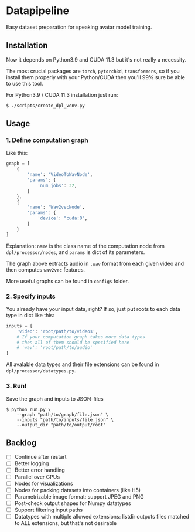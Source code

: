 # Datapipeline
Easy dataset preparation for speaking avatar model training.

## Installation
Now it depends on Python3.9 and CUDA 11.3 but it's not really a necessity. 

The most crucial packages are `torch`, `pytorch3d`, `transformers`,
so if you install them properly with your Python/CUDA
then you'll 99% sure be able to use this tool.

For Python3.9 / CUDA 11.3 installation just run:
```shell
$ ./scripts/create_dpl_venv.py
```

## Usage
### 1. Define computation graph
Like this:

```python
graph = [
    {
        'name': 'VideoToWavNode',
        'params': {
            'num_jobs': 32,
        }
    },
    {
        'name': 'Wav2vecNode',
        'params': {
            'device': "cuda:0",
        }
    }
]
```

Explanation: `name` is the class name of the computation node from `dpl/processor/nodes`,
and `params` is dict of its parameters. 

The graph above extracts audio in `.wav` format from each given video
and then computes `wav2vec` features.

More useful graphs can be found in `configs` folder.

### 2. Specify inputs
You already have your input data, right?
If so, just put roots to each data type in dict like this:

```python
inputs = {
    'video': 'root/path/to/videos',
    # If your computation graph takes more data types
    # then all of them should be specified here
    # 'wav': 'root/path/to/audio'
}
```

All avalable data types and their file extensions
can be found in `dpl/processor/datatypes.py`.

### 3. Run!
Save the graph and inputs to JSON-files 

```shell
$ python run.py \
    --graph "path/to/graph/file.json" \
    --inputs "path/to/inputs/file.json" \
    --output_dir "path/to/output/root"
```

## Backlog
* [ ] Continue after restart
* [ ] Better logging
* [ ] Better error handling
* [ ] Parallel over GPUs
* [ ] Nodes for visualizations
* [ ] Nodes for packing datasets into containers (like H5)
* [ ] Parametrizable image format: support JPEG and PNG
* [ ] Post-check output shapes for Numpy datatypes
* [ ] Support filtering input paths
* [ ] Datatypes with multiple allowed extensions: listdir outputs files matched to ALL extensions, but that's not desirable
